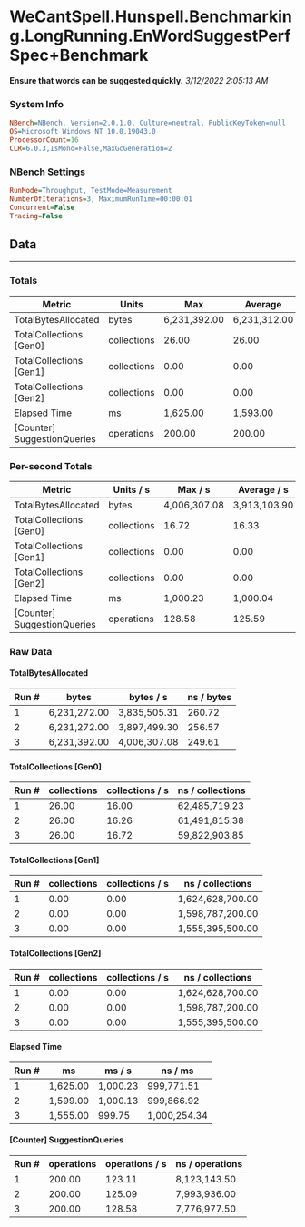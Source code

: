 ﻿# WeCantSpell.Hunspell.Benchmarking.LongRunning.EnWordSuggestPerfSpec+Benchmark
__Ensure that words can be suggested quickly.__
_3/12/2022 2:05:13 AM_
### System Info
```ini
NBench=NBench, Version=2.0.1.0, Culture=neutral, PublicKeyToken=null
OS=Microsoft Windows NT 10.0.19043.0
ProcessorCount=16
CLR=6.0.3,IsMono=False,MaxGcGeneration=2
```

### NBench Settings
```ini
RunMode=Throughput, TestMode=Measurement
NumberOfIterations=3, MaximumRunTime=00:00:01
Concurrent=False
Tracing=False
```

## Data
-------------------

### Totals
|          Metric |           Units |             Max |         Average |             Min |          StdDev |
|---------------- |---------------- |---------------- |---------------- |---------------- |---------------- |
|TotalBytesAllocated |           bytes |    6,231,392.00 |    6,231,312.00 |    6,231,272.00 |           69.28 |
|TotalCollections [Gen0] |     collections |           26.00 |           26.00 |           26.00 |            0.00 |
|TotalCollections [Gen1] |     collections |            0.00 |            0.00 |            0.00 |            0.00 |
|TotalCollections [Gen2] |     collections |            0.00 |            0.00 |            0.00 |            0.00 |
|    Elapsed Time |              ms |        1,625.00 |        1,593.00 |        1,555.00 |           35.38 |
|[Counter] SuggestionQueries |      operations |          200.00 |          200.00 |          200.00 |            0.00 |

### Per-second Totals
|          Metric |       Units / s |         Max / s |     Average / s |         Min / s |      StdDev / s |
|---------------- |---------------- |---------------- |---------------- |---------------- |---------------- |
|TotalBytesAllocated |           bytes |    4,006,307.08 |    3,913,103.90 |    3,835,505.31 |       86,463.51 |
|TotalCollections [Gen0] |     collections |           16.72 |           16.33 |           16.00 |            0.36 |
|TotalCollections [Gen1] |     collections |            0.00 |            0.00 |            0.00 |            0.00 |
|TotalCollections [Gen2] |     collections |            0.00 |            0.00 |            0.00 |            0.00 |
|    Elapsed Time |              ms |        1,000.23 |        1,000.04 |          999.75 |            0.26 |
|[Counter] SuggestionQueries |      operations |          128.58 |          125.59 |          123.11 |            2.77 |

### Raw Data
#### TotalBytesAllocated
|           Run # |           bytes |       bytes / s |      ns / bytes |
|---------------- |---------------- |---------------- |---------------- |
|               1 |    6,231,272.00 |    3,835,505.31 |          260.72 |
|               2 |    6,231,272.00 |    3,897,499.30 |          256.57 |
|               3 |    6,231,392.00 |    4,006,307.08 |          249.61 |

#### TotalCollections [Gen0]
|           Run # |     collections | collections / s |ns / collections |
|---------------- |---------------- |---------------- |---------------- |
|               1 |           26.00 |           16.00 |   62,485,719.23 |
|               2 |           26.00 |           16.26 |   61,491,815.38 |
|               3 |           26.00 |           16.72 |   59,822,903.85 |

#### TotalCollections [Gen1]
|           Run # |     collections | collections / s |ns / collections |
|---------------- |---------------- |---------------- |---------------- |
|               1 |            0.00 |            0.00 |1,624,628,700.00 |
|               2 |            0.00 |            0.00 |1,598,787,200.00 |
|               3 |            0.00 |            0.00 |1,555,395,500.00 |

#### TotalCollections [Gen2]
|           Run # |     collections | collections / s |ns / collections |
|---------------- |---------------- |---------------- |---------------- |
|               1 |            0.00 |            0.00 |1,624,628,700.00 |
|               2 |            0.00 |            0.00 |1,598,787,200.00 |
|               3 |            0.00 |            0.00 |1,555,395,500.00 |

#### Elapsed Time
|           Run # |              ms |          ms / s |         ns / ms |
|---------------- |---------------- |---------------- |---------------- |
|               1 |        1,625.00 |        1,000.23 |      999,771.51 |
|               2 |        1,599.00 |        1,000.13 |      999,866.92 |
|               3 |        1,555.00 |          999.75 |    1,000,254.34 |

#### [Counter] SuggestionQueries
|           Run # |      operations |  operations / s | ns / operations |
|---------------- |---------------- |---------------- |---------------- |
|               1 |          200.00 |          123.11 |    8,123,143.50 |
|               2 |          200.00 |          125.09 |    7,993,936.00 |
|               3 |          200.00 |          128.58 |    7,776,977.50 |


